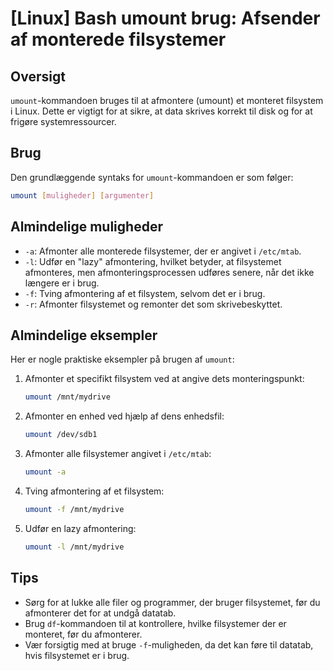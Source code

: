 # [Linux] Bash umount brug: Afsender af monterede filsystemer

## Oversigt
`umount`-kommandoen bruges til at afmontere (umount) et monteret filsystem i Linux. Dette er vigtigt for at sikre, at data skrives korrekt til disk og for at frigøre systemressourcer.

## Brug
Den grundlæggende syntaks for `umount`-kommandoen er som følger:

```bash
umount [muligheder] [argumenter]
```

## Almindelige muligheder
- `-a`: Afmonter alle monterede filsystemer, der er angivet i `/etc/mtab`.
- `-l`: Udfør en "lazy" afmontering, hvilket betyder, at filsystemet afmonteres, men afmonteringsprocessen udføres senere, når det ikke længere er i brug.
- `-f`: Tving afmontering af et filsystem, selvom det er i brug.
- `-r`: Afmonter filsystemet og remonter det som skrivebeskyttet.

## Almindelige eksempler
Her er nogle praktiske eksempler på brugen af `umount`:

1. Afmonter et specifikt filsystem ved at angive dets monteringspunkt:
   ```bash
   umount /mnt/mydrive
   ```

2. Afmonter en enhed ved hjælp af dens enhedsfil:
   ```bash
   umount /dev/sdb1
   ```

3. Afmonter alle filsystemer angivet i `/etc/mtab`:
   ```bash
   umount -a
   ```

4. Tving afmontering af et filsystem:
   ```bash
   umount -f /mnt/mydrive
   ```

5. Udfør en lazy afmontering:
   ```bash
   umount -l /mnt/mydrive
   ```

## Tips
- Sørg for at lukke alle filer og programmer, der bruger filsystemet, før du afmonterer det for at undgå datatab.
- Brug `df`-kommandoen til at kontrollere, hvilke filsystemer der er monteret, før du afmonterer.
- Vær forsigtig med at bruge `-f`-muligheden, da det kan føre til datatab, hvis filsystemet er i brug.